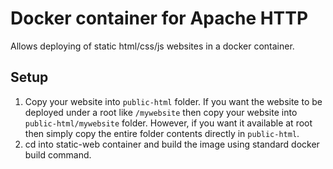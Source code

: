 # Docker container for Apache HTTP
Allows deploying of static html/css/js websites in a docker container.

## Setup
1. Copy your website into `public-html` folder. If you want the website to be deployed under a root like `/mywebsite` then copy your website into `public-html/mywebsite` folder. However, if you want it available at root then simply copy the entire folder contents directly in `public-html`.
2. cd into static-web container and build the image using standard docker build command.
